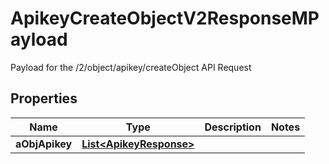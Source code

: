 

# ApikeyCreateObjectV2ResponseMPayload

Payload for the /2/object/apikey/createObject API Request

## Properties

Name | Type | Description | Notes
------------ | ------------- | ------------- | -------------
**aObjApikey** | [**List&lt;ApikeyResponse&gt;**](ApikeyResponse.md) |  | 



